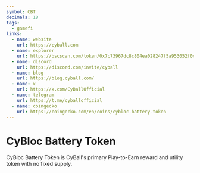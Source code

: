 ```yaml
---
symbol: CBT
decimals: 18
tags:
  - gamefi
links:
  - name: website
    url: https://cyball.com
  - name: explorer
    url: https://bscscan.com/token/0x7c73967dc8c804ea028247f5a953052f0cd5fd58
  - name: discord
    url: https://discord.com/invite/cyball
  - name: blog
    url: https://blog.cyball.com/
  - name: x
    url: https://x.com/CyBallOfficial
  - name: telegram
    url: https://t.me/cyballofficial
  - name: coingecko
    url: https://coingecko.com/en/coins/cybloc-battery-token
---
```


# CyBloc Battery Token

CyBloc Battery Token is CyBall's primary Play-to-Earn reward and utility token with no fixed supply.
